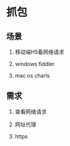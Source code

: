 # 抓包

## 场景

1. 移动端H5看网络请求

2. windows fiddler

3. mac os charls

## 需求

1. 查看网络请求

2. 网址代理

3. https
